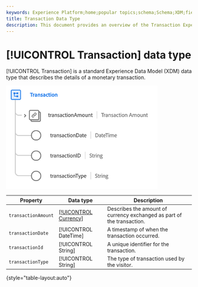 ```yaml
---
keywords: Experience Platform;home;popular topics;schema;Schema;XDM;fields;schemas;Schemas;transaction;datatype;data-type;data type;
title: Transaction Data Type
description: This document provides an overview of the Transaction Experience Data Model (XDM) data type.
---
```

# [!UICONTROL Transaction] data type

[!UICONTROL Transaction] is a standard Experience Data Model (XDM) data type that describes the details of a monetary transaction.

![Transaction structure](../images/data-types/transaction.png)

| Property | Data type | Description |
| --- | --- | --- |
| `transactionAmount` | [[!UICONTROL Currency]](./currency.md) | Describes the amount of currency exchanged as part of the transaction. |
| `transactionDate` | [!UICONTROL DateTime] | A timestamp of when the transaction occurred. |
| `transactionId` | [!UICONTROL String] | A unique identifier for the transaction. |
| `transactionType` | [!UICONTROL String] | The type of transaction used by the visitor. |

{style="table-layout:auto"}
